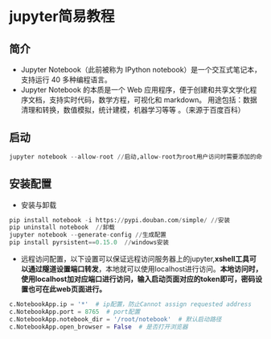# jupyter简易教程

## 简介

- Jupyter Notebook（此前被称为 IPython notebook）是一个交互式笔记本，支持运行 40 多种编程语言。
- Jupyter Notebook 的本质是一个 Web 应用程序，便于创建和共享文学化程序文档，支持实时代码，数学方程，可视化和 markdown。 用途包括：数据清理和转换，数值模拟，统计建模，机器学习等等 。（来源于百度百科）

## 启动

~~~python
jupyter notebook --allow-root //启动,allow-root为root用户访问时需要添加的命令
~~~

## 安装配置

- 安装与卸载

~~~python
pip install notebook -i https://pypi.douban.com/simple/ //安装
pip uninstall notebook  //卸载
jupyter notebook --generate-config //生成配置
pip install pyrsistent==0.15.0  //windows安装
~~~

- 远程访问配置，以下设置可以保证远程访问服务器上的jupyter,**xshell工具可以通过隧道设置端口转发**，本地就可以使用localhost进行访问。**本地访问时，使用localhost加对应端口进行访问，输入启动页面对应的token即可，密码设置也可在此web页面进行。**

~~~python
c.NotebookApp.ip = '*'  # ip配置，防止Cannot assign requested address
c.NotebookApp.port = 8765  # port配置
c.NotebookApp.notebook_dir = '/root/notebook'  # 默认启动路径
c.NotebookApp.open_browser = False  # 是否打开浏览器
~~~

